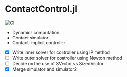 # ContactControl.jl
[![CI](https://github.com/simon-lc/ContactControl.jl/actions/workflows/CI.yml/badge.svg)](https://github.com/simon-lc/ContactControl.jl/actions/workflows/CI.yml)

- Dynamics computation
- Contact simulator
- Contact-implicit controller

- [x] Write inner solver for controller using IP method
- [ ] Write outer solver for controller using Newton method
- [ ] Decide on the use of SVector vs SizedVector
- [X] Merge simulator and simulator2
